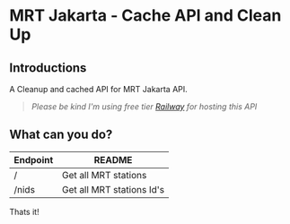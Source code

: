 # MRT Jakarta - Cache API and Clean Up

## Introductions
A Cleanup and cached API for MRT Jakarta API.
> *Please be kind I'm using free tier [Railway](https://railway.app/) for hosting this API*

## What can you do?
| Endpoint | README |
| ------ | ------ |
| / | Get all MRT stations |
| /nids | Get all MRT stations Id's |

Thats it! 

